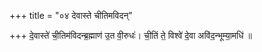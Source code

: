 +++
title = "०४ देवास्ते चीतिमविदन्"

+++
दे॒वास्ते॑ ची॒तिम॑विदन्ब्र॒ह्माण॑ उ॒त वी॒रुधः॑। ची॒तिं ते॒ विश्वे॑ दे॒वा अवि॑द॒न्भूम्या॒मधि॑ ॥